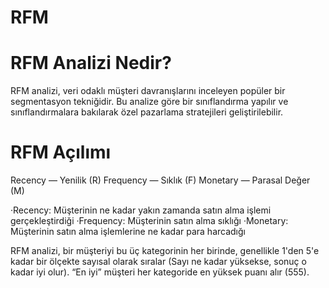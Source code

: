 # RFM

# RFM Analizi Nedir?
RFM analizi, veri odaklı müşteri davranışlarını inceleyen popüler bir segmentasyon tekniğidir.
Bu analize göre bir sınıflandırma yapılır ve sınıflandırmalara bakılarak özel pazarlama stratejileri geliştirilebilir.

# RFM Açılımı
Recency — Yenilik (R)
Frequency — Sıklık (F)
Monetary — Parasal Değer (M)

·Recency: Müşterinin ne kadar yakın zamanda satın alma işlemi gerçekleştirdiği
·Frequency: Müşterinin satın alma sıklığı
·Monetary: Müşterinin satın alma işlemlerine ne kadar para harcadığı

RFM analizi, bir müşteriyi bu üç kategorinin her birinde, genellikle 1'den 5'e kadar bir ölçekte sayısal olarak sıralar (Sayı ne kadar yüksekse, sonuç o kadar iyi olur). 
“En iyi” müşteri her kategoride en yüksek puanı alır (555).
